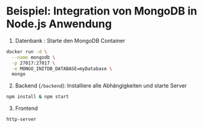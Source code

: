 # Beispiel: Integration von MongoDB in Node.js Anwendung

1. Datenbank : Starte den MongoDB Container

```bash
docker run -d \
  --name mongodb \
  -p 27017:27017 \
  -e MONGO_INITDB_DATABASE=myDatabase \
  mongo
```

2. Backend (`/backend`): Installiere alle Abhängigkeiten und starte Server

```bash
npm install & npm start
```

3. Frontend

```bash
http-server
```